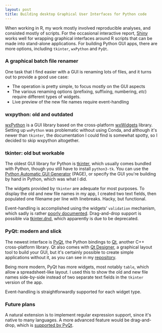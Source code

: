 ```yaml
---
layout: post
title: Building desktop Graphical User Interfaces for Python code
---
```


When working in R, my work mostly involved reproducible analyses, and consisted mostly of scripts. For the occasional interactive report, [Shiny](https://shiny.posit.co) works well for wrapping graphical interfaces around R scripts that can be made into stand-alone applications. For building Python GUI apps, there are more options, including `tkinter`, `wxPython` and `PyQt`.

### A graphical batch file renamer

One task that I find easier with a GUI is renaming lots of files, and it turns out to provide a good use case:

* The operation is pretty simple, to focus mostly on the GUI aspects
* The various renaming options (prefixing, suffixing, numbering, *etc*) require different types of widgets.
* Live preview of the new file names require event-handling

### wxpython: old and outdated

[wxPython](https://wxpython.org/) is a GUI library based on the cross-platform [wxWidgets](https://www.wxwidgets.org/) library.
Setting up `wxPython` was problematic without using Conda, and although it's newer than `tkinter`, the documentation I could find is somewhat spotty, so I decided to skip wxpython altogether.

### tkinter: old but workable

The oldest GUI library for Python is [tkinter](https://docs.python.org/3/library/tkinter.html), which usually comes bundled with Python, though you still have to install `python3-tk`. You can use the [Python Automatic GUI Generator](http://page.sourceforge.net/) (PAGE), or specify the GUI you're building by hand in Python, which was what I did.

The widgets provided by `tkinter` are adequate for most purposes. To display the old and new file names in my app, I created two text fields, then populated one filename per line with linebreaks. Hacky, but functional.  

Event-handling is accomplished using the widgets' `validation` mechanism, which sadly is rather [poorly documented](https://stackoverflow.com/questions/4140437/interactively-validating-entry-widget-content-in-tkinter). Drag-and-drop support is possible via [tkinter.dnd](https://docs.python.org/3.9/library/tkinter.dnd.html), which apparently is due to be deprecated.

### PyQt: modern and slick

The newest interface is [PyQt](https://wiki.python.org/moin/PyQt), the Python bindings to [Qt](https://www.qt.io/), another C++ cross-platform library. Qt also comes with [Qt Designer](https://doc.qt.io/qt-5/qtdesigner-manual.html), a graphical layout tool to build your GUI, but it's certainly possible to create simple applications without it, as you can see in my [repository](https://github.com/ptvan/batchRenamer).

Being more modern, PyQt has more widgets, most notably `table`, which allow a spreadsheet-like layout. I used this to show the old and new file names side-by-side instead of two separate text fields in the `tkinter` version of the app.

Event-handling is straightforwardly supported for each widget type.

### Future plans

A natural extension is to implement regular expression support, since it's native to many languages. A more advanced feature would be drag-and-drop, which is [supported by PyQt](https://doc.qt.io/qtforpython/overviews/dnd.html).
